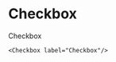 # Checkbox

Checkbox

```vue
<Checkbox label="Checkbox"/>
```
<Checkbox label="Checkbox"/>

<script setup>
import { Checkbox } from '../../../src/index'
</script>
